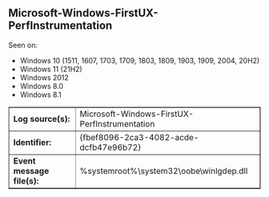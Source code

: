 ## Microsoft-Windows-FirstUX-PerfInstrumentation

Seen on:
* Windows 10 (1511, 1607, 1703, 1709, 1803, 1809, 1903, 1909, 2004, 20H2)
* Windows 11 (21H2)
* Windows 2012
* Windows 8.0
* Windows 8.1

<table border="1" class="docutils">
  <tbody>
    <tr>
      <td><b>Log source(s):</b></td>
      <td>Microsoft-Windows-FirstUX-PerfInstrumentation</td>
    </tr>
    <tr>
      <td><b>Identifier:</b></td>
      <td>{fbef8096-2ca3-4082-acde-dcfb47e96b72}</td>
    </tr>
    <tr>
      <td><b>Event message file(s):</b></td>
      <td>%systemroot%\system32\oobe\winlgdep.dll</td>
    </tr>
  </tbody>
</table>

&nbsp;

